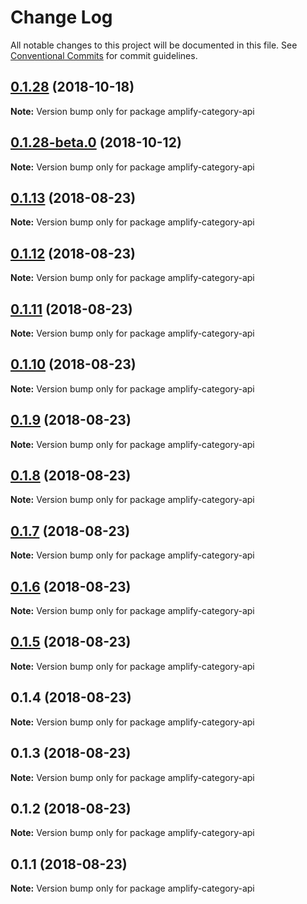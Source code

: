 # Change Log

All notable changes to this project will be documented in this file.
See [Conventional Commits](https://conventionalcommits.org) for commit guidelines.

<a name="0.1.28"></a>
## [0.1.28](https://github.com/aws-amplify/amplify-cli/compare/amplify-category-api@0.1.28-beta.0...amplify-category-api@0.1.28) (2018-10-18)




**Note:** Version bump only for package amplify-category-api

<a name="0.1.28-beta.0"></a>
## [0.1.28-beta.0](https://github.com/aws-amplify/amplify-cli/compare/amplify-category-api@0.1.13...amplify-category-api@0.1.28-beta.0) (2018-10-12)




**Note:** Version bump only for package amplify-category-api

<a name="0.1.13"></a>
## [0.1.13](https://github.com/aws-amplify/amplify-cli/compare/amplify-category-api@0.1.12...amplify-category-api@0.1.13) (2018-08-23)




**Note:** Version bump only for package amplify-category-api

<a name="0.1.12"></a>
## [0.1.12](https://github.com/aws-amplify/amplify-cli/compare/amplify-category-api@0.1.11...amplify-category-api@0.1.12) (2018-08-23)




**Note:** Version bump only for package amplify-category-api

<a name="0.1.11"></a>
## [0.1.11](https://github.com/aws-amplify/amplify-cli/compare/amplify-category-api@0.1.9...amplify-category-api@0.1.11) (2018-08-23)




**Note:** Version bump only for package amplify-category-api

<a name="0.1.10"></a>
## [0.1.10](https://github.com/aws-amplify/amplify-cli/compare/amplify-category-api@0.1.9...amplify-category-api@0.1.10) (2018-08-23)




**Note:** Version bump only for package amplify-category-api

<a name="0.1.9"></a>
## [0.1.9](https://github.com/aws-amplify/amplify-cli/compare/amplify-category-api@0.1.8...amplify-category-api@0.1.9) (2018-08-23)




**Note:** Version bump only for package amplify-category-api

<a name="0.1.8"></a>
## [0.1.8](https://github.com/aws-amplify/amplify-cli/compare/amplify-category-api@0.1.7...amplify-category-api@0.1.8) (2018-08-23)




**Note:** Version bump only for package amplify-category-api

<a name="0.1.7"></a>
## [0.1.7](https://github.com/aws-amplify/amplify-cli/compare/amplify-category-api@0.1.6...amplify-category-api@0.1.7) (2018-08-23)




**Note:** Version bump only for package amplify-category-api

<a name="0.1.6"></a>
## [0.1.6](https://github.com/aws-amplify/amplify-cli/compare/amplify-category-api@0.1.5...amplify-category-api@0.1.6) (2018-08-23)




**Note:** Version bump only for package amplify-category-api

<a name="0.1.5"></a>
## [0.1.5](https://github.com/aws-amplify/amplify-cli/compare/amplify-category-api@0.1.4...amplify-category-api@0.1.5) (2018-08-23)




**Note:** Version bump only for package amplify-category-api

<a name="0.1.4"></a>
## 0.1.4 (2018-08-23)




**Note:** Version bump only for package amplify-category-api

<a name="0.1.3"></a>
## 0.1.3 (2018-08-23)




**Note:** Version bump only for package amplify-category-api

<a name="0.1.2"></a>
## 0.1.2 (2018-08-23)




**Note:** Version bump only for package amplify-category-api

<a name="0.1.1"></a>
## 0.1.1 (2018-08-23)




**Note:** Version bump only for package amplify-category-api
